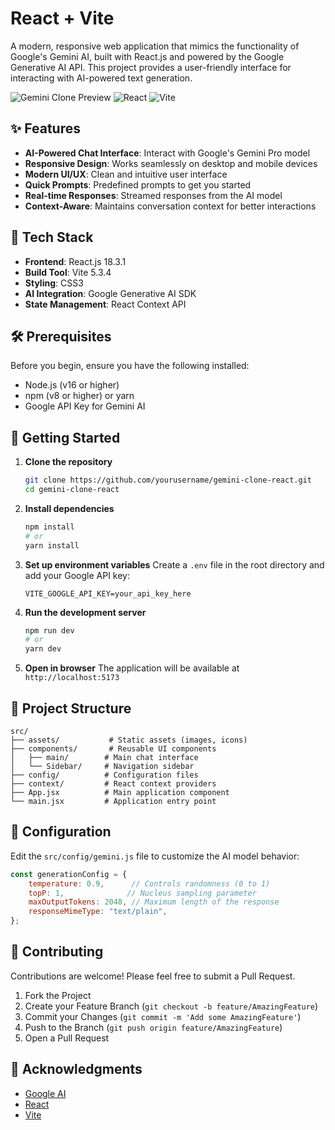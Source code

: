 # React + Vite

A modern, responsive web application that mimics the functionality of Google's Gemini AI, built with React.js and powered by the Google Generative AI API. This project provides a user-friendly interface for interacting with AI-powered text generation.

![Gemini Clone Preview](https://img.shields.io/badge/status-active-success) ![React](https://img.shields.io/badge/React-18.3.1-61DAFB?logo=react) ![Vite](https://img.shields.io/badge/Vite-5.3.4-646CFF?logo=vite)

## ✨ Features

- **AI-Powered Chat Interface**: Interact with Google's Gemini Pro model
- **Responsive Design**: Works seamlessly on desktop and mobile devices
- **Modern UI/UX**: Clean and intuitive user interface
- **Quick Prompts**: Predefined prompts to get you started
- **Real-time Responses**: Streamed responses from the AI model
- **Context-Aware**: Maintains conversation context for better interactions

## 🚀 Tech Stack

- **Frontend**: React.js 18.3.1
- **Build Tool**: Vite 5.3.4
- **Styling**: CSS3
- **AI Integration**: Google Generative AI SDK
- **State Management**: React Context API

## 🛠️ Prerequisites

Before you begin, ensure you have the following installed:

- Node.js (v16 or higher)
- npm (v8 or higher) or yarn
- Google API Key for Gemini AI

## 🚀 Getting Started

1. **Clone the repository**
   ```bash
   git clone https://github.com/yourusername/gemini-clone-react.git
   cd gemini-clone-react
   ```

2. **Install dependencies**
   ```bash
   npm install
   # or
   yarn install
   ```

3. **Set up environment variables**
   Create a `.env` file in the root directory and add your Google API key:
   ```env
   VITE_GOOGLE_API_KEY=your_api_key_here
   ```

4. **Run the development server**
   ```bash
   npm run dev
   # or
   yarn dev
   ```

5. **Open in browser**
   The application will be available at `http://localhost:5173`

## 📂 Project Structure

```
src/
├── assets/           # Static assets (images, icons)
├── components/       # Reusable UI components
│   ├── main/        # Main chat interface
│   └── Sidebar/     # Navigation sidebar
├── config/          # Configuration files
├── context/         # React context providers
├── App.jsx          # Main application component
└── main.jsx         # Application entry point
```

## 🔧 Configuration

Edit the `src/config/gemini.js` file to customize the AI model behavior:

```javascript
const generationConfig = {
    temperature: 0.9,      // Controls randomness (0 to 1)
    topP: 1,              // Nucleus sampling parameter
    maxOutputTokens: 2048, // Maximum length of the response
    responseMimeType: "text/plain",
};
```

## 🤝 Contributing

Contributions are welcome! Please feel free to submit a Pull Request.

1. Fork the Project
2. Create your Feature Branch (`git checkout -b feature/AmazingFeature`)
3. Commit your Changes (`git commit -m 'Add some AmazingFeature'`)
4. Push to the Branch (`git push origin feature/AmazingFeature`)
5. Open a Pull Request


## 🙏 Acknowledgments

- [Google AI](https://ai.google/)
- [React](https://reactjs.org/)
- [Vite](https://vitejs.dev/)

